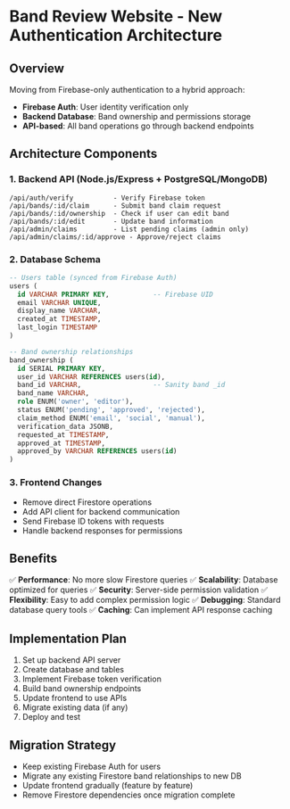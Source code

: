 # Band Review Website - New Authentication Architecture

## Overview
Moving from Firebase-only authentication to a hybrid approach:
- **Firebase Auth**: User identity verification only
- **Backend Database**: Band ownership and permissions storage
- **API-based**: All band operations go through backend endpoints

## Architecture Components

### 1. Backend API (Node.js/Express + PostgreSQL/MongoDB)
```
/api/auth/verify          - Verify Firebase token
/api/bands/:id/claim      - Submit band claim request
/api/bands/:id/ownership  - Check if user can edit band
/api/bands/:id/edit       - Update band information
/api/admin/claims         - List pending claims (admin only)
/api/admin/claims/:id/approve - Approve/reject claims
```

### 2. Database Schema
```sql
-- Users table (synced from Firebase Auth)
users (
  id VARCHAR PRIMARY KEY,           -- Firebase UID
  email VARCHAR UNIQUE,
  display_name VARCHAR,
  created_at TIMESTAMP,
  last_login TIMESTAMP
)

-- Band ownership relationships
band_ownership (
  id SERIAL PRIMARY KEY,
  user_id VARCHAR REFERENCES users(id),
  band_id VARCHAR,                  -- Sanity band _id
  band_name VARCHAR,
  role ENUM('owner', 'editor'),
  status ENUM('pending', 'approved', 'rejected'),
  claim_method ENUM('email', 'social', 'manual'),
  verification_data JSONB,
  requested_at TIMESTAMP,
  approved_at TIMESTAMP,
  approved_by VARCHAR REFERENCES users(id)
)
```

### 3. Frontend Changes
- Remove direct Firestore operations
- Add API client for backend communication
- Send Firebase ID tokens with requests
- Handle backend responses for permissions

## Benefits
✅ **Performance**: No more slow Firestore queries
✅ **Scalability**: Database optimized for queries
✅ **Security**: Server-side permission validation
✅ **Flexibility**: Easy to add complex permission logic
✅ **Debugging**: Standard database query tools
✅ **Caching**: Can implement API response caching

## Implementation Plan
1. Set up backend API server
2. Create database and tables
3. Implement Firebase token verification
4. Build band ownership endpoints
5. Update frontend to use APIs
6. Migrate existing data (if any)
7. Deploy and test

## Migration Strategy
- Keep existing Firebase Auth for users
- Migrate any existing Firestore band relationships to new DB
- Update frontend gradually (feature by feature)
- Remove Firestore dependencies once migration complete

